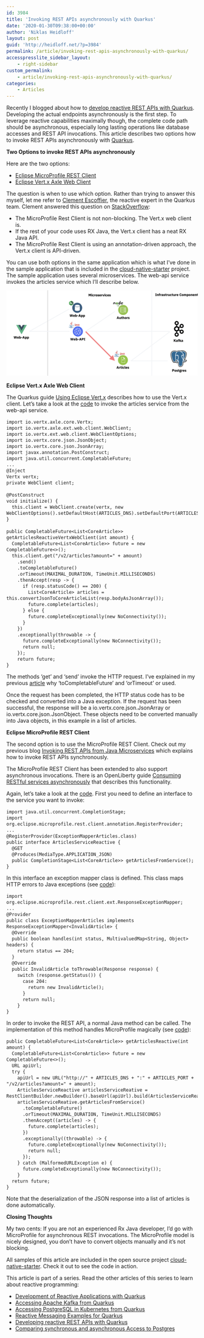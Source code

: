 ```yaml
---
id: 3984
title: 'Invoking REST APIs asynchronously with Quarkus'
date: '2020-01-30T09:38:00+00:00'
author: 'Niklas Heidloff'
layout: post
guid: 'http://heidloff.net/?p=3984'
permalink: /article/invoking-rest-apis-asynchronously-with-quarkus/
accesspresslite_sidebar_layout:
    - right-sidebar
custom_permalink:
    - article/invoking-rest-apis-asynchronously-with-quarkus/
categories:
    - Articles
---
```


Recently I blogged about how to [develop reactive REST APIs with Quarkus](http://heidloff.net/article/developing-reactive-rest-apis-with-quarkus/). Developing the actual endpoints asynchronously is the first step. To leverage reactive capabilities maximally though, the complete code path should be asynchronous, especially long lasting operations like database accesses and REST API invocations. This article describes two options how to invoke REST APIs asynchronously with [Quarkus](https://quarkus.io/).

**Two Options to invoke REST APIs asynchronously**

Here are the two options:

- [Eclipse MicroProfile REST Client](https://github.com/eclipse/microprofile-rest-client)
- [Eclipse Vert.x Axle Web Client](https://vertx.io/docs/vertx-web-client/java/)

The question is when to use which option. Rather than trying to answer this myself, let me refer to [Clement Escoffier](https://twitter.com/clementplop?lang=en), the reactive expert in the Quarkus team. Clement answered this question on [StackOverflow](https://stackoverflow.com/questions/58453542/microprofile-rest-client-vs-vertx-client-in-quarkus):

- The MicroProfile Rest Client is not non-blocking. The Vert.x web client is.
- If the rest of your code uses RX Java, the Vert.x client has a neat RX Java API.
- The MicroProfile Rest Client is using an annotation-driven approach, the Vert.x client is API-driven.

You can use both options in the same application which is what I’ve done in the sample application that is included in the [cloud-native-starter](https://github.com/IBM/cloud-native-starter/tree/master/reactive) project. The sample application uses several microservices. The web-api service invokes the articles service which I’ll describe below.

![image](/assets/img/2020/01/reactive-micoprofile-client.png)

**Eclipse Vert.x Axle Web Client**

The Quarkus guide [Using Eclipse Vert.x](https://quarkus.io/guides/vertx#using-vert-x-clients) describes how to use the Vert.x client. Let’s take a look at the [code](https://github.com/IBM/cloud-native-starter/blob/fc18118fee406109959e7313cf49028bfa63e1cf/reactive/web-api-reactive/src/main/java/com/ibm/webapi/data/ArticlesServiceDataAccess.java#L106) to invoke the articles service from the web-api service.

```
import io.vertx.axle.core.Vertx;
import io.vertx.axle.ext.web.client.WebClient;
import io.vertx.ext.web.client.WebClientOptions;
import io.vertx.core.json.JsonObject;
import io.vertx.core.json.JsonArray;
import javax.annotation.PostConstruct;
import java.util.concurrent.CompletableFuture;
...
@Inject
Vertx vertx;
private WebClient client;

@PostConstruct
void initialize() {				
  this.client = WebClient.create(vertx, new WebClientOptions().setDefaultHost(ARTICLES_DNS).setDefaultPort(ARTICLES_PORT).setSsl(false));
}

public CompletableFuture<List<CoreArticle>> getArticlesReactiveVertxWebClient(int amount) {		
  CompletableFuture<List<CoreArticle>> future = new CompletableFuture<>();
  this.client.get("/v2/articles?amount=" + amount)
    .send()
    .toCompletableFuture() 
    .orTimeout(MAXIMAL_DURATION, TimeUnit.MILLISECONDS)
    .thenAccept(resp -> {
      if (resp.statusCode() == 200) {
        List<CoreArticle> articles = this.convertJsonToCoreArticleList(resp.bodyAsJsonArray());
        future.complete(articles);
      } else {
        future.completeExceptionally(new NoConnectivity());
      }
    })
    .exceptionally(throwable -> {
      future.completeExceptionally(new NoConnectivity());
      return null;
    });
    return future;
}
```

The methods ‘get’ and ‘send’ invoke the HTTP request. I’ve explained in my previous [article](http://heidloff.net/article/developing-reactive-rest-apis-with-quarkus/) why ‘toCompletableFuture’ and ‘orTimeout’ or used.

Once the request has been completed, the HTTP status code has to be checked and converted into a Java exception. If the request has been successful, the response will be a io.vertx.core.json.JsonArray or io.vertx.core.json.JsonObject. These objects need to be converted manually into Java objects, in this example in a list of articles.

**Eclipse MicroProfile REST Client**

The second option is to use the MicroProfile REST Client. Check out my previous blog [Invoking REST APIs from Java Microservices](http://heidloff.net/invoke-rest-apis-java-microprofile-microservice) which explains how to invoke REST APIs synchronously.

The MicroProfile REST Client has been extended to also support asynchronous invocations. There is an OpenLiberty guide [Consuming RESTful services asynchronously](https://openliberty.io/guides/microprofile-rest-client-async.html) that describes this functionality.

Again, let’s take a look at the [code](https://github.com/IBM/cloud-native-starter/blob/fc18118fee406109959e7313cf49028bfa63e1cf/reactive/web-api-reactive/src/main/java/com/ibm/webapi/data/ArticlesServiceReactive.java). First you need to define an interface to the service you want to invoke:

```
import java.util.concurrent.CompletionStage;
import org.eclipse.microprofile.rest.client.annotation.RegisterProvider;
...
@RegisterProvider(ExceptionMapperArticles.class)
public interface ArticlesServiceReactive {
  @GET
  @Produces(MediaType.APPLICATION_JSON)
  public CompletionStage<List<CoreArticle>> getArticlesFromService();
}
```

In this interface an exception mapper class is defined. This class maps HTTP errors to Java exceptions (see [code](https://github.com/IBM/cloud-native-starter/blob/fc18118fee406109959e7313cf49028bfa63e1cf/reactive/web-api-reactive/src/main/java/com/ibm/webapi/data/ExceptionMapperArticles.java)):

```
import org.eclipse.microprofile.rest.client.ext.ResponseExceptionMapper;
...
@Provider
public class ExceptionMapperArticles implements ResponseExceptionMapper<InvalidArticle> {
  @Override
  public boolean handles(int status, MultivaluedMap<String, Object> headers) {
    return status == 204;
  }
  @Override
  public InvalidArticle toThrowable(Response response) {
    switch (response.getStatus()) {
      case 204:
        return new InvalidArticle();
      }
      return null;
    }
}
```

In order to invoke the REST API, a normal Java method can be called. The implementation of this method handles MicroProfile magically (see [code](https://github.com/IBM/cloud-native-starter/blob/fc18118fee406109959e7313cf49028bfa63e1cf/reactive/web-api-reactive/src/main/java/com/ibm/webapi/data/ArticlesServiceDataAccess.java#L80)):

```
public CompletableFuture<List<CoreArticle>> getArticlesReactive(int amount) {		
  CompletableFuture<List<CoreArticle>> future = new CompletableFuture<>();
  URL apiUrl;
  try {
    apiUrl = new URL("http://" + ARTICLES_DNS + ":" + ARTICLES_PORT + "/v2/articles?amount=" + amount);
    ArticlesServiceReactive articlesServiceReative = RestClientBuilder.newBuilder().baseUrl(apiUrl).build(ArticlesServiceReactive.class);
    articlesServiceReative.getArticlesFromService()
      .toCompletableFuture()
      .orTimeout(MAXIMAL_DURATION, TimeUnit.MILLISECONDS)	
      .thenAccept((articles) -> {
        future.complete(articles);
      })
      .exceptionally((throwable) -> {
        future.completeExceptionally(new NoConnectivity());
        return null;
      });
    } catch (MalformedURLException e) {
      future.completeExceptionally(new NoConnectivity());
    }
  return future;
}
```

Note that the deserialization of the JSON response into a list of articles is done automatically.

**Closing Thoughts**

My two cents: If you are not an experienced Rx Java developer, I’d go with MicroProfile for asynchronous REST invocations. The MicroProfile model is nicely designed, you don’t have to convert objects manually and it’s not blocking.

All samples of this article are included in the open source project [cloud-native-starter](https://github.com/IBM/cloud-native-starter/tree/master/reactive). Check it out to see the code in action.

This article is part of a series. Read the other articles of this series to learn about reactive programming:

- [Development of Reactive Applications with Quarkus](http://heidloff.net/article-development-reactive-applications-quarkus/)
- [Accessing Apache Kafka from Quarkus](http://heidloff.net/article/accessing-apache-kafka-from-quarkus/)
- [Accessing PostgreSQL in Kubernetes from Quarkus](http://heidloff.net/article/accessing-postgresql-from-quarkus/)
- [Reactive Messaging Examples for Quarkus](http://heidloff.net/article/reactive-messaging-examples-quarkus/)
- [Developing reactive REST APIs with Quarkus](http://heidloff.net/article/developing-reactive-rest-apis-with-quarkus/)
- [Comparing synchronous and asynchronous Access to Postgres](http://heidloff.net/article/comparing-synchronous-asynchronous-access-postgresql/)